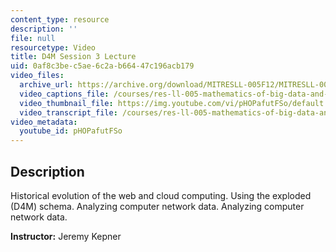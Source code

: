 ```yaml
---
content_type: resource
description: ''
file: null
resourcetype: Video
title: D4M Session 3 Lecture
uid: 0af8c3be-c5ae-6c2a-b664-47c196acb179
video_files:
  archive_url: https://archive.org/download/MITRESLL-005F12/MITRESLL-005F12_L03_Lec_300k.mp4
  video_captions_file: /courses/res-ll-005-mathematics-of-big-data-and-machine-learning-january-iap-2020/677fad77ddb05469b9e26fad4911ae9f_pHOPafutFSo.vtt
  video_thumbnail_file: https://img.youtube.com/vi/pHOPafutFSo/default.jpg
  video_transcript_file: /courses/res-ll-005-mathematics-of-big-data-and-machine-learning-january-iap-2020/8621555eca34a82ed95ce05d45047971_pHOPafutFSo.pdf
video_metadata:
  youtube_id: pHOPafutFSo
---
```


Description
-----------

Historical evolution of the web and cloud computing. Using the exploded (D4M) schema. Analyzing computer network data. Analyzing computer network data.

**Instructor:** Jeremy Kepner